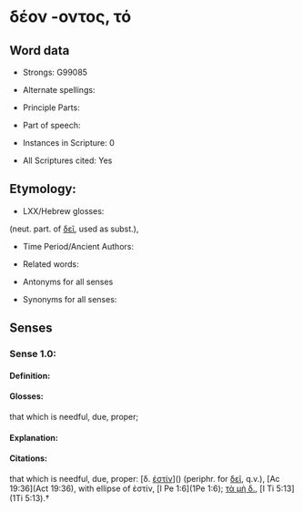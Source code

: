 # δέον -οντος, τό

<!-- Status: S2=NeedsEdits -->
<!-- Lexica used for edits:   -->

## Word data

* Strongs: G99085

* Alternate spellings:



* Principle Parts: 


* Part of speech: 


* Instances in Scripture: 0

* All Scriptures cited: Yes

## Etymology: 


* LXX/Hebrew glosses: 

(neut. part. of [δεῖ](), used as subst.), 

* Time Period/Ancient Authors: 


* Related words: 

* Antonyms for all senses

* Synonyms for all senses: 


## Senses 


### Sense  1.0: 

#### Definition: 

#### Glosses: 

that which is needful, due, proper; 

#### Explanation: 


#### Citations: 

that which is needful, due, proper: [δ. [ἐστίν]()]() (periphr. for [δεῖ](), q.v.), [Ac 19:36](Act 19:36), with ellipse of ἐστίν, [I Pe 1:6](1Pe 1:6); [τὰ μὴ δ.](), [I Ti 5:13](1Ti 5:13).†
